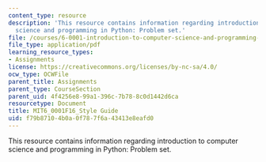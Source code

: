 ```yaml
---
content_type: resource
description: 'This resource contains information regarding introduction to computer
  science and programming in Python: Problem set.'
file: /courses/6-0001-introduction-to-computer-science-and-programming-in-python-fall-2016/f79b87104b0a0f787f6a43413e8eafd0_MIT6_0001F16_StyleGuide.pdf
file_type: application/pdf
learning_resource_types:
- Assignments
license: https://creativecommons.org/licenses/by-nc-sa/4.0/
ocw_type: OCWFile
parent_title: Assignments
parent_type: CourseSection
parent_uid: 4f4256e8-99a1-396c-7b78-8c0d1442d6ca
resourcetype: Document
title: MIT6_0001F16_Style Guide
uid: f79b8710-4b0a-0f78-7f6a-43413e8eafd0
---
```

This resource contains information regarding introduction to computer science and programming in Python: Problem set.